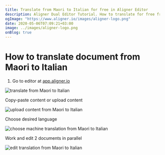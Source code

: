 ```yaml
---
title: Translate from Maori to Italian for free in Aligner Editor
description: Aligner Dual Editor Tutorial. How to translate for free from Maori to Italian. Aligner is multilingual document management platform. 
ogImage: "https://www.aligner.io/images/aligner-logo.png"
date: 2020-05-06T07:09:21+03:00
image: ../images/aligner-logo.png
onBlog: true
---
```


# How to translate document from Maori to Italian

1. Go to editor at [app.aligner.io](https://app.aligner.io "Aligner App web page")

![translate from Maori to Italian](../aligner-blank-editor.png "translate from Maori to Italian")

Copy-paste content or upload content

![upload content from Maori to Italian](../aligner-uploaded-document.png "upload content from Maori to Italian")

Choose desired language

![choose machine translation from Maori to Italian](../aligner-language-dropdown.png "choose machine translation from Maori to Italian")

Work and edit 2 documents in parallel

![edit translation from Maori to Italian](../aligner-double-sitded-editor.png "edit translation from Maori to Italian")

